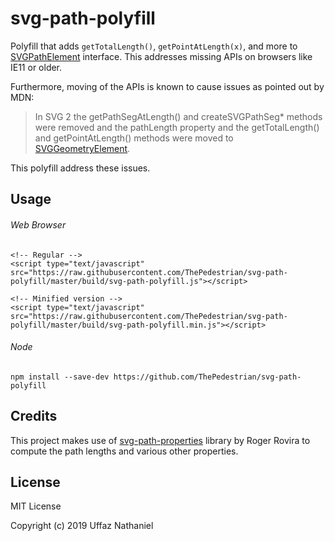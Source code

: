 # svg-path-polyfill
Polyfill that adds `getTotalLength()`, `getPointAtLength(x)`, and more to  [SVGPathElement](https://developer.mozilla.org/en-US/docs/Web/API/SVGPathElement "SVGPathElement") interface. This addresses missing APIs on browsers like IE11 or older.

Furthermore, moving of the APIs is known to cause issues as pointed out by MDN:

> In SVG 2 the getPathSegAtLength() and createSVGPathSeg* methods were removed and the pathLength property and the getTotalLength() and getPointAtLength() methods were moved to [SVGGeometryElement](https://developer.mozilla.org/en-US/docs/Web/API/SVGGeometryElement "SVGGeometryElement").

This polyfill address these issues.

## Usage
###### Web Browser
    <!-- Regular -->
    <script type="text/javascript" src="https://raw.githubusercontent.com/ThePedestrian/svg-path-polyfill/master/build/svg-path-polyfill.js"></script>
    
    <!-- Minified version -->
    <script type="text/javascript" src="https://raw.githubusercontent.com/ThePedestrian/svg-path-polyfill/master/build/svg-path-polyfill.min.js"></script>


###### Node
    npm install --save-dev https://github.com/ThePedestrian/svg-path-polyfill


## Credits
This project makes use of [svg-path-properties](https://github.com/rveciana "svg-path-properties") library by Roger Rovira to compute the path lengths and various other properties.

## License
MIT License

Copyright (c) 2019 Uffaz Nathaniel